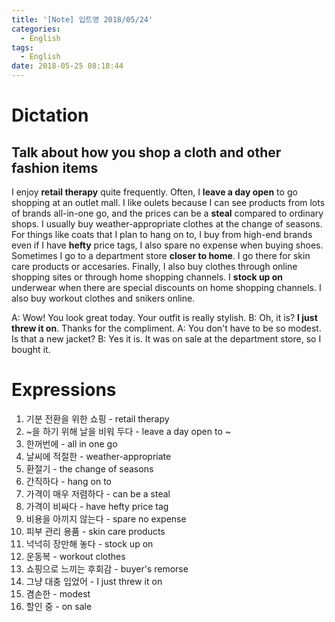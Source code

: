 ```yaml
---
title: '[Note] 입트영 2018/05/24'
categories:
  - English
tags:
  - English
date: 2018-05-25 08:18:44
---
```


# Dictation
## Talk about how you shop a cloth and other fashion items

I enjoy **retail therapy** quite frequently. Often, I **leave a day open** to go shopping at an outlet mall. I like oulets because I can see products from lots of brands all-in-one go, and the prices can be a **steal** compared to ordinary shops. I usually buy weather-appropriate clothes at the change of seasons. For things like coats that I plan to hang on to, I buy from high-end brands even if I have **hefty** price tags, I also spare no expense when buying shoes. Sometimes I go to a department store **closer to home**. I go there for skin care products or accesaries. Finally, I also buy clothes through online shopping sites or through home shopping channels. I **stock up on** underwear when there are special discounts on home shopping channels. I also buy workout clothes and snikers online.

A: Wow! You look great today. Your outfit is really stylish.
B: Oh, it is? **I just threw it on**. Thanks for the compliment.
A: You don't have to be so modest. Is that a new jacket?
B: Yes it is. It was on sale at the department store, so I bought it.

# Expressions
1. 기분 전환을 위한 쇼핑 - retail therapy
2. ~을 하기 위해 날을 비워 두다 - leave a day open to ~
3. 한꺼번에 - all in one go
4. 날씨에 적절한 - weather-appropriate
5. 환절기 - the change of seasons
6. 간직하다 - hang on to
7. 가격이 매우 저렴하다 - can be a steal
8. 가격이 비싸다 - have hefty price tag
9. 비용을 아끼지 않는다 - spare no expense
10. 피부 관리 용품 - skin care products
11. 넉넉히 장만해 놓다 - stock up on
12. 운동복 - workout clothes
13. 쇼핑으로 느끼는 후회감 - buyer's remorse
14. 그냥 대충 입었어 - I just threw it on
15. 겸손한 - modest
16. 할인 중 - on sale